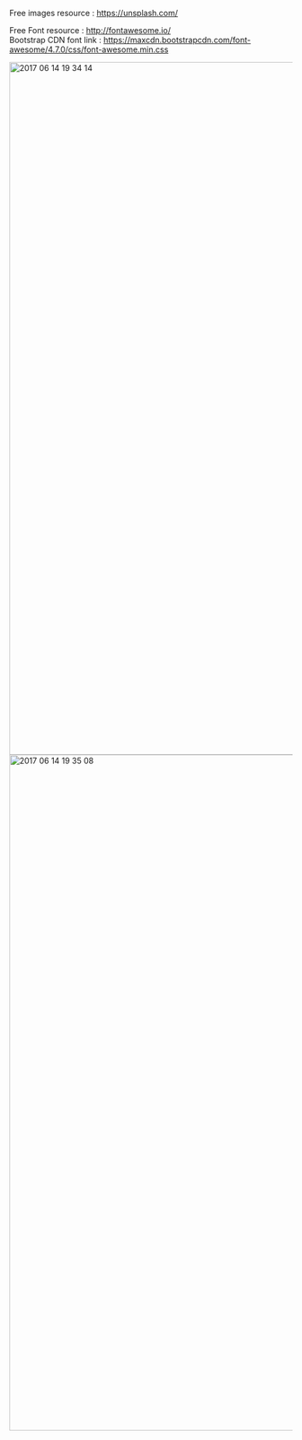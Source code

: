 Free images resource : 
https://unsplash.com/

Free Font resource : 
http://fontawesome.io/
<br>
Bootstrap CDN font link : 
https://maxcdn.bootstrapcdn.com/font-awesome/4.7.0/css/font-awesome.min.css

<img width="1233" alt="2017 06 14 19 34 14" src="https://user-images.githubusercontent.com/9945039/27144127-62bd489c-5139-11e7-84c2-0178d635670a.png">

<img width="1203" alt="2017 06 14 19 35 08" src="https://user-images.githubusercontent.com/9945039/27144283-e7754de6-5139-11e7-8647-f16d5ced77d3.png">
